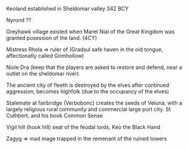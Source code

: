 Keoland established in Sheldomar valley 342 BCY

Nyrond ??

Greyhawk village existed when Maret Nial of the Great Kingdom was granted posession of the land. (4CY)

Mistress Rhola => ruler of (Gradsul safe haven in the old tongue, affectionatly called Grimhollow)

Niole Dra (keep that the players are asked to restore and defend, near a outlet on the sheldomar river)

The ancient city of fleeth is destroyed by the elves after continued aggression, becomes highfolk (due to the occupancy of the elves)

Stalemate at fairbridge (Verbobonc) creates the seeds of Veluna, with a largely religious rural community and commercial large port city. St Cuthbert, and his book Common Sense

Vigil hill (hook hill) seat of the feudal lords, Keo the Black Hand

Zagyg => mad mage trapped in the remenant of the ruined towers